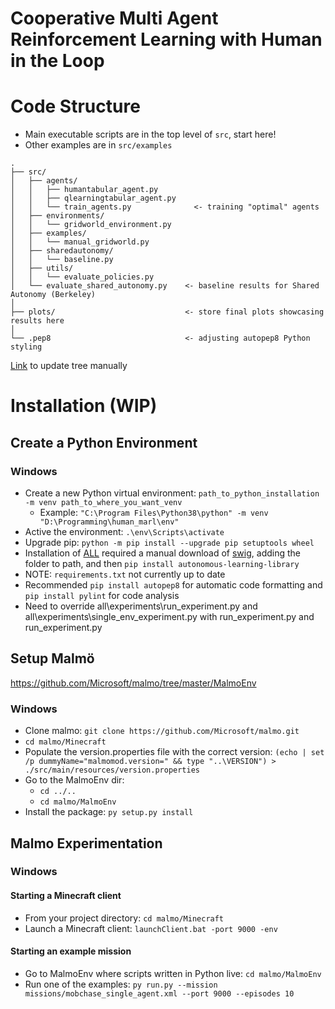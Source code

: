 # Cooperative Multi Agent Reinforcement Learning with Human in the Loop

# Code Structure
* Main executable scripts are in the top level of `src`, start here!
* Other examples are in `src/examples`
```
.
├── src/
│   ├── agents/
│   │   ├── humantabular_agent.py
│   │   ├── qlearningtabular_agent.py
│   │   └── train_agents.py              <- training "optimal" agents
│   ├── environments/
│   │   └── gridworld_environment.py
│   ├── examples/
│   │   └── manual_gridworld.py
│   ├── sharedautonomy/
│   │   └── baseline.py
│   ├── utils/
│   │   └── evaluate_policies.py
│   └── evaluate_shared_autonomy.py    <- baseline results for Shared Autonomy (Berkeley)
│
├── plots/                             <- store final plots showcasing results here
│
└── .pep8                              <- adjusting autopep8 Python styling
```
[Link](https://tree.nathanfriend.io/?s=(%27optiNs!(%27fancy!true~fullPath!false~trailMSlash!true)~J(%27J%270srcR*7Uhuman4qlearnM4traD_7s6F*3traDT%5C%27optimal%5C%27%207s0*EUH_EKexampleUmanual_HKsGa95LKutilUIpoliciesKIsG_a9623LCfor%20SG%20A9%20%7BBerkeley%7D0plots%2FFF2%203stoQ%20fDal%20ploOshowcasMCheQ0.pep8FF2*3adjustTautopep8%20PythN%20stylM0%27)~versiN!%271%27)*%20%200%5Cn2**3%3C-%204tabular_76025R26.py7agent9utNomyC%20QsulODinEenvirNmentF222GhaQdHgridworldIevaluate_Jsource!K60*LbaselDeMDgNonOts%20QreR%2F0TM%20Us5%01UTRQONMLKJIHGFEDC97654320*) to update tree manually 



# Installation (WIP)
## Create a Python Environment
### Windows 
* Create a new Python virtual environment: `path_to_python_installation -m venv path_to_where_you_want_venv ` 
  * Example: `"C:\Program Files\Python38\python" -m venv "D:\Programming\human_marl\env"`
* Active the environment:  `.\env\Scripts\activate`
* Upgrade pip: `python -m pip install --upgrade pip setuptools wheel`
* Installation of [ALL](https://github.com/cpnota/autonomous-learning-library) required a manual download of [swig](http://www.swig.org/download.html), adding the folder to path, and then `pip install autonomous-learning-library`
* NOTE: `requirements.txt` not currently up to date
* Recommended `pip install autopep8` for automatic code formatting and `pip install pylint` for code analysis
* Need to override all\experiments\run_experiment.py and all\experiments\single_env_experiment.py with run_experiment.py and run_experiment.py


## Setup Malmö
https://github.com/Microsoft/malmo/tree/master/MalmoEnv
### Windows
* Clone malmo:  `git clone https://github.com/Microsoft/malmo.git`
* `cd malmo/Minecraft`
* Populate the version.properties file with the correct version:  `(echo | set /p dummyName="malmomod.version=" && type "..\VERSION") > ./src/main/resources/version.properties`
* Go to the MalmoEnv dir: 
  * `cd ../.. `
  * `cd malmo/MalmoEnv`
* Install the package: `py setup.py install`


## Malmo Experimentation
### Windows
#### Starting a Minecraft client
* From your project directory: `cd malmo/Minecraft`
* Launch a Minecraft client: `launchClient.bat -port 9000 -env`

#### Starting an example mission
* Go to MalmoEnv where scripts written in Python live: `cd malmo/MalmoEnv`
* Run one of the examples: `py run.py --mission missions/mobchase_single_agent.xml --port 9000 --episodes 10`
